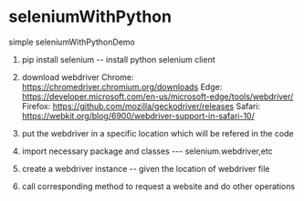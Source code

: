 # seleniumWithPython
simple seleniumWithPythonDemo
1. pip install selenium  -- install python selenium client

2. download webdriver
    Chrome: https://chromedriver.chromium.org/downloads
    Edge:  	https://developer.microsoft.com/en-us/microsoft-edge/tools/webdriver/
    Firefox:  https://github.com/mozilla/geckodriver/releases
    Safari:  https://webkit.org/blog/6900/webdriver-support-in-safari-10/

3. put the webdriver in a specific location which will be refered in the code

4. import necessary package and classes  --- selenium.webdriver,etc 

5. create a webdriver instance -- given the location of webdriver file

6. call corresponding method to request a website and do other operations